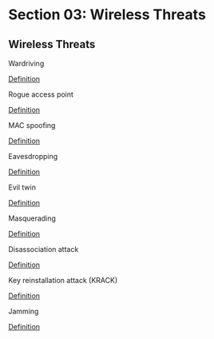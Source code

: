 # Section 03: Wireless Threats

## Wireless Threats
Wardriving

[Definition](../definitions/definitions_W.md#wardriving)

Rogue access point

[Definition](../definitions/definitions_R.md#rogue-access-point)

MAC spoofing

[Definition](../definitions/definitions_M.md#media-access-control-address-spoofing)

Eavesdropping

[Definition](../definitions/definitions_E.md#eavesdropping)

Evil twin

[Definition](../definitions/definitions_E.md#evil-twin)

Masquerading

[Definition](../definitions/definitions_M.md#masquerading)

Disassociation attack

[Definition](../definitions/definitions_D.md#disassociation-attack)

Key reinstallation attack (KRACK)

[Definition](../definitions/definitions_K.md#key-reinstallation-attack)

Jamming
 
[Definition](../definitions/definitions_J.md#jamming)
